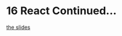 <h1>16 React Continued...</h1>

[the slides](https://joncancode.github.io/general_assembly_javascript_2019/16/index.html "slides")


